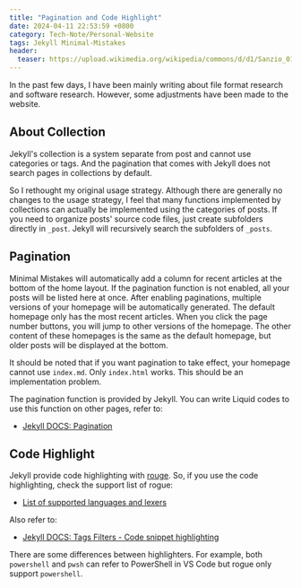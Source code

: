 ```yaml
---
title: "Pagination and Code Highlight"
date: 2024-04-11 22:53:59 +0800
category: Tech-Note/Personal-Website
tags: Jekyll Minimal-Mistakes
header:
  teaser: https://upload.wikimedia.org/wikipedia/commons/d/d1/Sanzio_01_cropped.png
---
```


In the past few days, I have been mainly writing about file format research and software research. However, some adjustments have been made to the website.

## About Collection

Jekyll's collection is a system separate from post and cannot use categories or tags. And the pagination that comes with Jekyll does not search pages in collections by default.

So I rethought my original usage strategy. Although there are generally no changes to the usage strategy, I feel that many functions implemented by collections can actually be implemented using the categories of posts. If you need to organize posts' source code files, just create subfolders directly in `_post`. Jekyll will recursively search the subfolders of `_posts`.

## Pagination

Minimal Mistakes will automatically add a column for recent articles at the bottom of the home layout. If the pagination function is not enabled, all your posts will be listed here at once. After enabling paginations, multiple versions of your homepage will be automatically generated. The default homepage only has the most recent articles. When you click the page number buttons, you will jump to other versions of the homepage. The other content of these homepages is the same as the default homepage, but older posts will be displayed at the bottom.

It should be noted that if you want pagination to take effect, your homepage cannot use `index.md`. Only `index.html` works. This should be an implementation problem.

The pagination function is provided by Jekyll. You can write Liquid codes to use this function on other pages, refer to:

* [Jekyll DOCS: Pagination](https://jekyllrb.com/docs/pagination/)

## Code Highlight

Jekyll provide code highlighting with [rouge](https://github.com/rouge-ruby/rouge). So, if you use the code highlighting, check the support list of rogue:

* [List of supported languages and lexers](https://github.com/rouge-ruby/rouge/wiki/List-of-supported-languages-and-lexers)

Also refer to:

* [Jekyll DOCS: Tags Filters - Code snippet highlighting](https://jekyllrb.com/docs/liquid/tags/#code-snippet-highlighting)

There are some differences between highlighters. For example, both `powershell` and `pwsh` can refer to PowerShell in VS Code but rogue only support `powershell`. 

